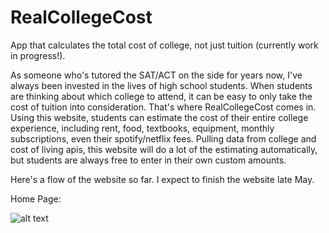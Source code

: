 # RealCollegeCost
App that calculates the total cost of college, not just tuition (currently work in progress!).

As someone who's tutored the SAT/ACT on the side for years now, I've always been invested in the lives of high school students.
When students are thinking about which college to attend, it can be easy to only take the cost of tuition into consideration. 
That's where RealCollegeCost comes in. Using this website, students can estimate the cost of their entire college experience, including
rent, food, textbooks, equipment, monthly subscriptions, even their spotify/netflix fees. Pulling data from college and cost of 
living apis, this website will do a lot of the estimating automatically, but students are always free to enter in their own custom 
amounts. 

Here's a flow of the website so far. I expect to finish the website late May.

Home Page: 

![alt text](https://raw.githubusercontent.com/Ahurpdurp/real-college-cost/master/Users/ahurpdurp/Client/src/images/Page1.png)
